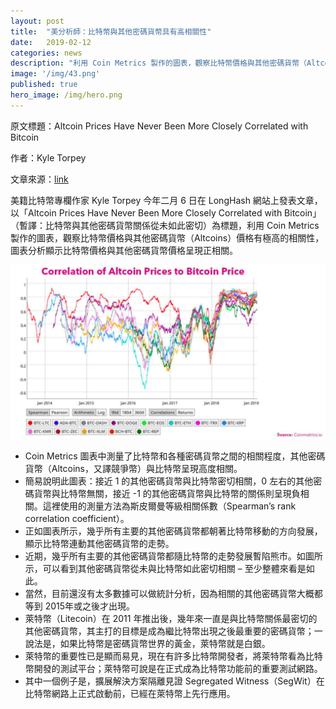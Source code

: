 ```yaml
---
layout: post
title:  "美分析師：比特幣與其他密碼貨幣具有高相關性"
date:   2019-02-12
categories: news
description: "利用 Coin Metrics 製作的圖表，觀察比特幣價格與其他密碼貨幣（Altcoins）價格有極高的相關性，圖表分析顯示比特幣價格與其他密碼貨幣價格呈現正相關。"
image: '/img/43.png'
published: true
hero_image: /img/hero.png
---
```


原文標題：Altcoin Prices Have Never Been More Closely Correlated with Bitcoin

作者：Kyle Torpey

文章來源：[link](https://www.longhash.com/news/altcoin-prices-have-never-been-more-closely-correlated-with-bitcoin)

美籍比特幣專欄作家 Kyle Torpey 今年二月 6 日在 LongHash 網站上發表文章，以「Altcoin Prices Have Never Been More Closely Correlated with Bitcoin」（暫譯：比特幣與其他密碼貨幣關係從未如此密切）為標題，利用 Coin Metrics 製作的圖表，觀察比特幣價格與其他密碼貨幣（Altcoins）價格有極高的相關性，圖表分析顯示比特幣價格與其他密碼貨幣價格呈現正相關。

![](/img/43.png)

* Coin Metrics 圖表中測量了比特幣和各種密碼貨幣之間的相關程度，其他密碼貨幣（Altcoins，又譯競爭幣）與比特幣呈現高度相關。
* 簡易說明此圖表：接近 1 的其他密碼貨幣與比特幣密切相關，0 左右的其他密碼貨幣與比特幣無關，接近 -1 的其他密碼貨幣與比特幣的關係則呈現負相關。這裡使用的測量方法為斯皮爾曼等級相關係數（Spearman’s rank correlation coefficient）。
* 正如圖表所示，幾乎所有主要的其他密碼貨幣都朝著比特幣移動的方向發展，顯示比特幣連動其他密碼貨幣的走勢。
* 近期，幾乎所有主要的其他密碼貨幣都隨比特幣的走勢發展暫陷熊市。如圖所示，可以看到其他密碼貨幣從未與比特幣如此密切相關 – 至少整體來看是如此。
* 當然，目前還沒有太多數據可以做統計分析，因為相關的其他密碼貨幣大概都等到 2015年或之後才出現。
* 萊特幣（Litecoin）在 2011 年推出後，幾年來一直是與比特幣關係最密切的其他密碼貨幣，其主打的目標是成為繼比特幣出現之後最重要的密碼貨幣；一說法是，如果比特幣是密碼貨幣世界的黃金，萊特幣就是白銀。
* 萊特幣的重要性已是顯而易見，現在有許多比特幣開發者，將萊特幣看為比特幣開發的測試平台；萊特幣可說是在正式成為比特幣功能前的重要測試網路。
* 其中一個例子是，擴展解決方案隔離見證 Segregated Witness（SegWit）在比特幣網路上正式啟動前，已經在萊特幣上先行應用。 